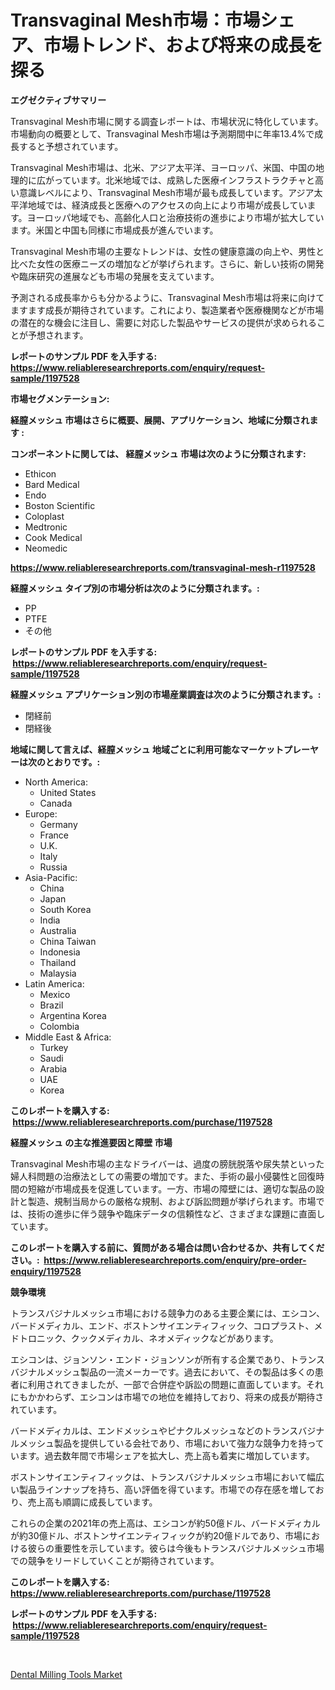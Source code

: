 <p><h1>Transvaginal Mesh市場：市場シェア、市場トレンド、および将来の成長を探る</h1></p><p><strong>エグゼクティブサマリー</strong></p>
<p><p>Transvaginal Mesh市場に関する調査レポートは、市場状況に特化しています。市場動向の概要として、Transvaginal Mesh市場は予測期間中に年率13.4%で成長すると予想されています。</p><p>Transvaginal Mesh市場は、北米、アジア太平洋、ヨーロッパ、米国、中国の地理的に広がっています。北米地域では、成熟した医療インフラストラクチャと高い意識レベルにより、Transvaginal Mesh市場が最も成長しています。アジア太平洋地域では、経済成長と医療へのアクセスの向上により市場が成長しています。ヨーロッパ地域でも、高齢化人口と治療技術の進歩により市場が拡大しています。米国と中国も同様に市場成長が進んでいます。</p><p>Transvaginal Mesh市場の主要なトレンドは、女性の健康意識の向上や、男性と比べた女性の医療ニーズの増加などが挙げられます。さらに、新しい技術の開発や臨床研究の進展なども市場の発展を支えています。</p><p>予測される成長率からも分かるように、Transvaginal Mesh市場は将来に向けてますます成長が期待されています。これにより、製造業者や医療機関などが市場の潜在的な機会に注目し、需要に対応した製品やサービスの提供が求められることが予想されます。</p></p>
<p><strong>レポートのサンプル PDF を入手する: <a href="https://www.reliableresearchreports.com/enquiry/request-sample/1197528">https://www.reliableresearchreports.com/enquiry/request-sample/1197528</a></strong></p>
<p><strong>市場セグメンテーション:</strong></p>
<p><strong> 経膣メッシュ 市場はさらに概要、展開、アプリケーション、地域に分類されます :</strong></p>
<p><strong>コンポーネントに関しては、 経膣メッシュ 市場は次のように分類されます: &nbsp;</strong></p>
<p><ul><li>Ethicon</li><li>Bard Medical</li><li>Endo</li><li>Boston Scientific</li><li>Coloplast</li><li>Medtronic</li><li>Cook Medical</li><li>Neomedic</li></ul></p>
<p><strong><a href="https://www.reliableresearchreports.com/transvaginal-mesh-r1197528">https://www.reliableresearchreports.com/transvaginal-mesh-r1197528</a></strong></p>
<p><strong> 経膣メッシュ タイプ別の市場分析は次のように分類されます。:</strong></p>
<p><ul><li>PP</li><li>PTFE</li><li>その他</li></ul></p>
<p><strong>レポートのサンプル PDF を入手する: &nbsp;<a href="https://www.reliableresearchreports.com/enquiry/request-sample/1197528">https://www.reliableresearchreports.com/enquiry/request-sample/1197528</a></strong></p>
<p><strong> 経膣メッシュ アプリケーション別の市場産業調査は次のように分類されます。:</strong></p>
<p><ul><li>閉経前</li><li>閉経後</li></ul></p>
<p><strong>地域に関して言えば、経膣メッシュ 地域ごとに利用可能なマーケットプレーヤーは次のとおりです。:</strong></p>
<p><ul>
    <li>
        North America:
        <ul>
            <li>United States</li>
            <li>Canada</li>
        </ul>
    </li>
    <li>
        Europe:
        <ul>
            <li>Germany</li>
            <li>France</li>
            <li>U.K.</li>
            <li>Italy</li>
            <li>Russia</li>
        </ul>
    </li>
    <li>
        Asia-Pacific:
        <ul>
            <li>China</li>
            <li>Japan</li>
            <li>South Korea</li>
            <li>India</li>
            <li>Australia</li>
            <li>China Taiwan</li>
            <li>Indonesia</li>
            <li>Thailand</li>
            <li>Malaysia</li>
        </ul>
    </li>
    <li>
        Latin America:
        <ul>
            <li>Mexico</li>
            <li>Brazil</li>
            <li>Argentina Korea</li>
            <li>Colombia</li>
        </ul>
    </li>
    <li>
        Middle East & Africa:
        <ul>
            <li>Turkey</li>
            <li>Saudi</li>
            <li>Arabia</li>
            <li>UAE</li>
            <li>Korea</li>
        </ul>
    </li>
    </ul></p>
<p><strong>このレポートを購入する: &nbsp;<a href="https://www.reliableresearchreports.com/purchase/1197528">https://www.reliableresearchreports.com/purchase/1197528</a></strong></p>
<p><strong>経膣メッシュ の主な推進要因と障壁 市場</strong></p>
<p><p>Transvaginal Mesh市場の主なドライバーは、過度の膀胱脱落や尿失禁といった婦人科問題の治療法としての需要の増加です。また、手術の最小侵襲性と回復時間の短縮が市場成長を促進しています。一方、市場の障壁には、適切な製品の設計と製造、規制当局からの厳格な規制、および訴訟問題が挙げられます。市場では、技術の進歩に伴う競争や臨床データの信頼性など、さまざまな課題に直面しています。</p></p>
<p><strong>このレポートを購入する前に、質問がある場合は問い合わせるか、共有してください。:&nbsp; <a href="https://www.reliableresearchreports.com/enquiry/pre-order-enquiry/1197528">https://www.reliableresearchreports.com/enquiry/pre-order-enquiry/1197528</a></strong></p>
<p><strong>競争環境</strong></p>
<p><p>トランスバジナルメッシュ市場における競争力のある主要企業には、エシコン、バードメディカル、エンド、ボストンサイエンティフィック、コロプラスト、メドトロニック、クックメディカル、ネオメディックなどがあります。</p><p>エシコンは、ジョンソン・エンド・ジョンソンが所有する企業であり、トランスバジナルメッシュ製品の一流メーカーです。過去において、その製品は多くの患者に利用されてきましたが、一部で合併症や訴訟の問題に直面しています。それにもかかわらず、エシコンは市場での地位を維持しており、将来の成長が期待されています。</p><p>バードメディカルは、エンドメッシュやピナクルメッシュなどのトランスバジナルメッシュ製品を提供している会社であり、市場において強力な競争力を持っています。過去数年間で市場シェアを拡大し、売上高も着実に増加しています。</p><p>ボストンサイエンティフィックは、トランスバジナルメッシュ市場において幅広い製品ラインナップを持ち、高い評価を得ています。市場での存在感を増しており、売上高も順調に成長しています。</p><p>これらの企業の2021年の売上高は、エシコンが約50億ドル、バードメディカルが約30億ドル、ボストンサイエンティフィックが約20億ドルであり、市場における彼らの重要性を示しています。彼らは今後もトランスバジナルメッシュ市場での競争をリードしていくことが期待されています。</p></p>
<p><strong>このレポートを購入する: &nbsp; <a href="https://www.reliableresearchreports.com/purchase/1197528">https://www.reliableresearchreports.com/purchase/1197528</a></strong></p>
<p><strong>レポートのサンプル PDF を入手する: &nbsp;<a href="https://www.reliableresearchreports.com/enquiry/request-sample/1197528">https://www.reliableresearchreports.com/enquiry/request-sample/1197528</a></strong><strong></strong></p>
<p>&nbsp;</p>
<p><p><a href="https://github.com/YashRP12/Market-Research-Report-List-4/blob/main/dental-milling-tools-market.md">Dental Milling Tools Market</a></p></p>